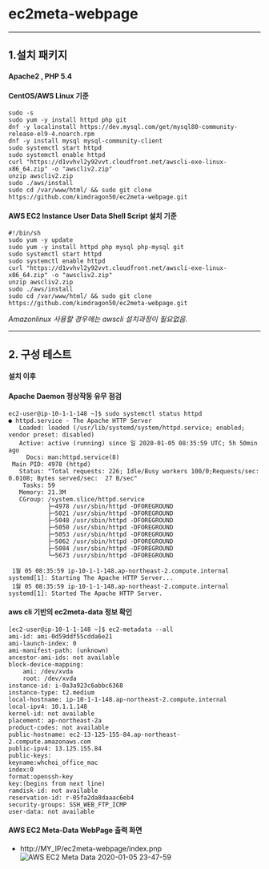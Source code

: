 # ec2meta-webpage #
- - -
## 1.설치 패키지
#### Apache2 , PHP 5.4
#### CentOS/AWS Linux 기준
```
sudo -s
sudo yum -y install httpd php git
dnf -y localinstall https://dev.mysql.com/get/mysql80-community-release-el9-4.noarch.rpm
dnf -y install mysql mysql-community-client
sudo systemctl start httpd
sudo systemctl enable httpd
curl "https://d1vvhvl2y92vvt.cloudfront.net/awscli-exe-linux-x86_64.zip" -o "awscliv2.zip"
unzip awscliv2.zip
sudo ./aws/install
sudo cd /var/www/html/ && sudo git clone https://github.com/kimdragon50/ec2meta-webpage.git
```

#### AWS EC2 Instance User Data Shell Script 설치 기준
```
#!/bin/sh
sudo yum -y update
sudo yum -y install httpd php mysql php-mysql git
sudo systemctl start httpd
sudo systemctl enable httpd
curl "https://d1vvhvl2y92vvt.cloudfront.net/awscli-exe-linux-x86_64.zip" -o "awscliv2.zip"
unzip awscliv2.zip
sudo ./aws/install
sudo cd /var/www/html/ && sudo git clone https://github.com/kimdragon50/ec2meta-webpage.git
```
_Amazonlinux 사용할 경우에는 awscli 설치과정이 필요없음._
- - -
## 2. 구성 테스트
#### 설치 이후 
#### Apache Daemon 정상작동 유무 점검
```
ec2-user@ip-10-1-1-148 ~]$ sudo systemctl status httpd
● httpd.service - The Apache HTTP Server
   Loaded: loaded (/usr/lib/systemd/system/httpd.service; enabled; vendor preset: disabled)
   Active: active (running) since 일 2020-01-05 08:35:59 UTC; 5h 50min ago
     Docs: man:httpd.service(8)
 Main PID: 4978 (httpd)
   Status: "Total requests: 226; Idle/Busy workers 100/0;Requests/sec: 0.0108; Bytes served/sec:  27 B/sec"
    Tasks: 59
   Memory: 21.3M
   CGroup: /system.slice/httpd.service
           ├─4978 /usr/sbin/httpd -DFOREGROUND
           ├─5021 /usr/sbin/httpd -DFOREGROUND
           ├─5048 /usr/sbin/httpd -DFOREGROUND
           ├─5050 /usr/sbin/httpd -DFOREGROUND
           ├─5053 /usr/sbin/httpd -DFOREGROUND
           ├─5062 /usr/sbin/httpd -DFOREGROUND
           ├─5084 /usr/sbin/httpd -DFOREGROUND
           └─5673 /usr/sbin/httpd -DFOREGROUND

 1월 05 08:35:59 ip-10-1-1-148.ap-northeast-2.compute.internal systemd[1]: Starting The Apache HTTP Server...
 1월 05 08:35:59 ip-10-1-1-148.ap-northeast-2.compute.internal systemd[1]: Started The Apache HTTP Server.
 ```
 #### aws cli 기반의 ec2meta-data 정보 확인
 ```
 [ec2-user@ip-10-1-1-148 ~]$ ec2-metadata --all
ami-id: ami-0d59ddf55cdda6e21
ami-launch-index: 0
ami-manifest-path: (unknown)
ancestor-ami-ids: not available
block-device-mapping:
	 ami: /dev/xvda
	 root: /dev/xvda
instance-id: i-0a3a923c6abbc6368
instance-type: t2.medium
local-hostname: ip-10-1-1-148.ap-northeast-2.compute.internal
local-ipv4: 10.1.1.148
kernel-id: not available
placement: ap-northeast-2a
product-codes: not available
public-hostname: ec2-13-125-155-84.ap-northeast-2.compute.amazonaws.com
public-ipv4: 13.125.155.84
public-keys:
keyname:whchoi_office_mac
index:0
format:openssh-key
key:(begins from next line)
ramdisk-id: not available
reservation-id: r-05fa2da8daaac6eb4
security-groups: SSH_WEB_FTP_ICMP
user-data: not available
```
#### AWS EC2 Meta-Data WebPage 출력 화면
- http://MY_IP/ec2meta-webpage/index.pnp
![AWS EC2 Meta Data 2020-01-05 23-47-59](https://user-images.githubusercontent.com/11262759/71781799-1c463b80-3016-11ea-88a4-543dae8858ae.png)
